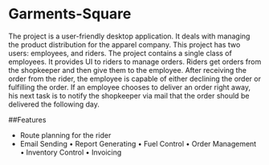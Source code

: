 # Garments-Square
The project is a user-friendly desktop application. It deals with managing the product distribution for the apparel company. This project has two users: employees, and riders. The project contains a single class of employees. It provides UI to riders to manage orders. Riders get orders from the shopkeeper and then give them to the employee. After receiving the order from the rider, the employee is capable of either declining the order or fulfilling the order. If an employee chooses to deliver an order right away, his next task is to notify the shopkeeper via mail that the order should be delivered the following day.


##Features
* Route planning for the rider
* Email Sending
• Report Generating
• Fuel Control
• Order Management
• Inventory Control
• Invoicing


